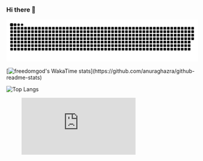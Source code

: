 ### Hi there 👋

<!--
**freedomgod/freedomgod** is a ✨ _special_ ✨ repository because its `README.md` (this file) appears on your GitHub profile.

Here are some ideas to get you started:

- 🔭 I’m currently working on ...
- 🌱 I’m currently learning ...
- 👯 I’m looking to collaborate on ...
- 🤔 I’m looking for help with ...
- 💬 Ask me about ...
- 📫 How to reach me: ...
- 😄 Pronouns: ...
- ⚡ Fun fact: ...
-->

![](https://github.com/freedomgod/freedomgod/blob/main/github-contribution-grid-snake-dark.svg)

[![freedomgod's WakaTime stats]([https://github-readme-stats.vercel.app/api/wakatime?username=freedomgod](https://github-readme-stats.vercel.app/api/wakatime?username=freedomgod&layout=compact&langs_count=6&custom_title=freedomgod%20code%20stats))](https://github.com/anuraghazra/github-readme-stats)

![Top Langs](https://github-readme-stats.vercel.app/api/top-langs/?username=freedomgod&layout=compact)

<figure><embed src="https://wakatime.com/share/@freedomgod/bab8c7bc-6d41-4d29-b717-e2c5a936592b.svg"></embed></figure>
